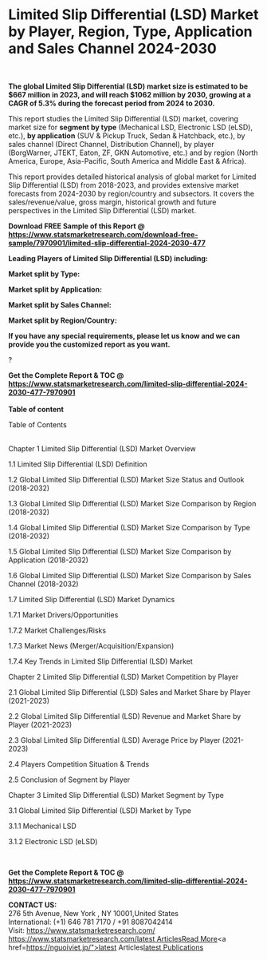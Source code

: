 <h1>Limited Slip Differential (LSD) Market by Player, Region, Type, Application and Sales Channel 2024-2030</h1><br/><p><strong>The global Limited Slip Differential (LSD) market size is estimated to be $667 million in 2023, and will reach $1062 million by 2030, growing at a <strong>CAGR</strong> of 5.3% during the forecast period from 2024 to 2030.</strong></p><p>This report studies the Limited Slip Differential (LSD) market, covering market size for <strong>segment by type</strong> (Mechanical LSD, Electronic LSD (eLSD), etc.), <strong>by application</strong> (SUV & Pickup Truck, Sedan & Hatchback, etc.), by sales channel (Direct Channel, Distribution Channel), by player (BorgWarner, JTEKT, Eaton, ZF, GKN Automotive, etc.) and by region (North America, Europe, Asia-Pacific, South America and Middle East & Africa).</p><p>This report provides detailed historical analysis of global market for Limited Slip Differential (LSD) from 2018-2023, and provides extensive market forecasts from 2024-2030 by region/country and subsectors. It covers the sales/revenue/value, gross margin, historical growth and future perspectives in the Limited Slip Differential (LSD) market.</p><p><strong>Download FREE Sample of this Report @ <a href="https://www.statsmarketresearch.com/download-free-sample/7970901/limited-slip-differential-2024-2030-477">https://www.statsmarketresearch.com/download-free-sample/7970901/limited-slip-differential-2024-2030-477</a></strong></p><p><strong>Leading Players of Limited Slip Differential (LSD) including:</strong></p><p><strong>Market split by Type:</strong></p><p><strong>Market split <strong>by Application</strong>:</strong></p><p><strong>Market split by Sales Channel:</strong></p><p><strong>Market split by Region/Country:</strong></p><p><strong>If you have any special requirements, please let us know and we can provide you the customized report as you want.</strong></p><p>? </p><div><b>Get the Complete Report & TOC @ <a href="https://www.statsmarketresearch.com/limited-slip-differential-2024-2030-477-7970901">https://www.statsmarketresearch.com/limited-slip-differential-2024-2030-477-7970901</a></b></div><br><b>Table of content</b><p>Table of Contents<br />
 
 <br />
 
 Chapter 1 Limited Slip Differential (LSD) Market Overview<br />
 
  1.1 Limited Slip Differential (LSD) Definition<br />
 
  1.2 Global Limited Slip Differential (LSD) Market Size Status and Outlook (2018-2032)<br />
 
  1.3 Global Limited Slip Differential (LSD) Market Size Comparison by Region (2018-2032)<br />
 
  1.4 Global Limited Slip Differential (LSD) Market Size Comparison by Type (2018-2032)<br />
 
  1.5 Global Limited Slip Differential (LSD) Market Size Comparison by Application (2018-2032)<br />
 
  1.6 Global Limited Slip Differential (LSD) Market Size Comparison by Sales Channel (2018-2032)<br />
 
  1.7 Limited Slip Differential (LSD) Market Dynamics<br />
 
  1.7.1 Market Drivers/Opportunities<br />
 
  1.7.2 Market Challenges/Risks<br />
 
  1.7.3 Market News (Merger/Acquisition/Expansion)<br />
 
  1.7.4 Key Trends in Limited Slip Differential (LSD) Market<br />
 
 Chapter 2 Limited Slip Differential (LSD) Market Competition by Player<br />
 
  2.1 Global Limited Slip Differential (LSD) Sales and Market Share by Player (2021-2023)<br />
 
  2.2 Global Limited Slip Differential (LSD) Revenue and Market Share by Player (2021-2023)<br />
 
  2.3 Global Limited Slip Differential (LSD) Average Price by Player (2021-2023)<br />
 
  2.4 Players Competition Situation & Trends<br />
 
  2.5 Conclusion of Segment by Player<br />
 
 Chapter 3 Limited Slip Differential (LSD) Market Segment by Type<br />
 
  3.1 Global Limited Slip Differential (LSD) Market by Type<br />
 
  3.1.1 Mechanical LSD<br />
 
  3.1.2 Electronic LSD (eLSD)<br />
 
 <br><div><b>Get the Complete Report & TOC @ <a href="https://www.statsmarketresearch.com/limited-slip-differential-2024-2030-477-7970901">https://www.statsmarketresearch.com/limited-slip-differential-2024-2030-477-7970901</a></b></div></p> <b>CONTACT US:</b><br>276 5th Avenue, New York , NY 10001,United States<br>International: (+1) 646 781 7170 / +91 8087042414<br>Visit: <a href="https://www.statsmarketresearch.com/">https://www.statsmarketresearch.com/</a><br><a href="https://gyeongbokgung.com">https://www.statsmarketresearch.com/</a><a href="https://hallyeomaritime.com">latest Articles</a><a href="https://jingwansa.com">Read More</a><a href=https://nguoiviet.jp/">latest Articles</a><a href="https://www.intelmarketresearch.com/">latest Publications</a>
